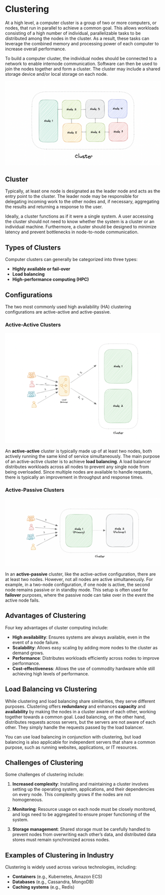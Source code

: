 # Clustering

At a high level, a computer cluster is a group of two or more computers, or nodes, that run in parallel to achieve a common goal. This allows workloads consisting of a high number of individual, parallelizable tasks to be distributed among the nodes in the cluster. As a result, these tasks can leverage the combined memory and processing power of each computer to increase overall performance.

To build a computer cluster, the individual nodes should be connected to a network to enable internode communication. Software can then be used to join the nodes together and form a cluster. The cluster may include a shared storage device and/or local storage on each node.

![cluster](cluster.png)

## Cluster

Typically, at least one node is designated as the leader node and acts as the entry point to the cluster. The leader node may be responsible for delegating incoming work to the other nodes and, if necessary, aggregating the results and returning a response to the user.

Ideally, a cluster functions as if it were a single system. A user accessing the cluster should not need to know whether the system is a cluster or an individual machine. Furthermore, a cluster should be designed to minimize latency and prevent bottlenecks in node-to-node communication.

## Types of Clusters

Computer clusters can generally be categorized into three types:

- **Highly available or fail-over**
- **Load balancing**
- **High-performance computing (HPC)**

## Configurations

The two most commonly used high availability (HA) clustering configurations are active-active and active-passive.

### Active-Active Clusters

![active-active](active-active.png)

An **active-active** cluster is typically made up of at least two nodes, both actively running the same kind of service simultaneously. The main purpose of an active-active cluster is to achieve **load balancing**. A load balancer distributes workloads across all nodes to prevent any single node from being overloaded. Since multiple nodes are available to handle requests, there is typically an improvement in throughput and response times.

### Active-Passive Clusters

![active-passive](active-passive.png)

In an **active-passive** cluster, like the active-active configuration, there are at least two nodes. However, not all nodes are active simultaneously. For example, in a two-node configuration, if one node is active, the second node remains passive or in standby mode. This setup is often used for **failover** purposes, where the passive node can take over in the event the active node fails.

## Advantages of Clustering

Four key advantages of cluster computing include:

- **High availability**: Ensures systems are always available, even in the event of a node failure.
- **Scalability**: Allows easy scaling by adding more nodes to the cluster as demand grows.
- **Performance**: Distributes workloads efficiently across nodes to improve performance.
- **Cost-effectiveness**: Allows the use of commodity hardware while still achieving high levels of performance.

## Load Balancing vs Clustering

While clustering and load balancing share similarities, they serve different purposes. Clustering offers **redundancy** and enhances **capacity** and **availability** by making the nodes in a cluster aware of each other, working together towards a common goal. Load balancing, on the other hand, distributes requests across servers, but the servers are not aware of each other. They simply handle the requests passed by the load balancer.

You can use load balancing in conjunction with clustering, but load balancing is also applicable for independent servers that share a common purpose, such as running websites, applications, or IT resources.

## Challenges of Clustering

Some challenges of clustering include:

1. **Increased complexity**: Installing and maintaining a cluster involves setting up the operating system, applications, and their dependencies on every node. This complexity grows if the nodes are not homogeneous.
   
2. **Monitoring**: Resource usage on each node must be closely monitored, and logs need to be aggregated to ensure proper functioning of the system.
   
3. **Storage management**: Shared storage must be carefully handled to prevent nodes from overwriting each other’s data, and distributed data stores must remain synchronized across nodes.

## Examples of Clustering in Industry

Clustering is widely used across various technologies, including:

- **Containers** (e.g., Kubernetes, Amazon ECS)
- **Databases** (e.g., Cassandra, MongoDB)
- **Caching systems** (e.g., Redis)
